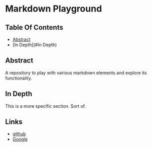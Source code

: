 # Markdown Playground

## Table Of Contents

* [Abstract](#Abstract)
* [In Depth](#In Depth)

## Abstract

A repository to play with various markdown elements and explore its functionality.

## In Depth

This is a more specific section. Sort of.

## Links

* [github](http://github.com/)
* [Google](http://google.com/)
